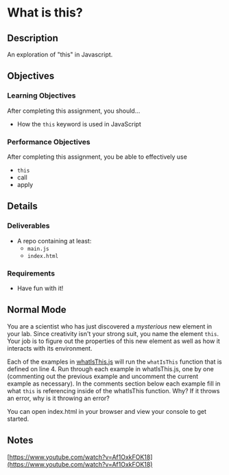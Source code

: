 # What is this?

## Description
An exploration of &quot;this&quot; in Javascript.


## Objectives

### Learning Objectives

After completing this assignment, you should…

* How the `this` keyword is used in JavaScript


### Performance Objectives

After completing this assignment, you be able to effectively use

* `this`
* call
* apply



## Details

### Deliverables

* A repo containing at least:
  * `main.js`
  * `index.html`

### Requirements

* Have fun with it!


## Normal Mode
You are a scientist who has just discovered a *mysterious* new element in your lab. Since creativity isn't your strong suit, you name the element `this`. Your job is to figure out the properties of this new element as well as how it interacts with its environment.

Each of the examples in [whatIsThis.js](whatIsThis.js) will run the `whatIsThis` function that is defined on line 4. Run through each example in whatIsThis.js, one by one (commenting out the previous example and uncomment the current example as necessary). In the comments section below each example fill in what `this` is referencing inside of the whatIsThis function. Why? If it throws an error, why is it throwing an error?

You can open index.html in your browser and view your console to get started.


## Notes

[https://www.youtube.com/watch?v=Af1OxkFOK18](https://www.youtube.com/watch?v=Af1OxkFOK18)

